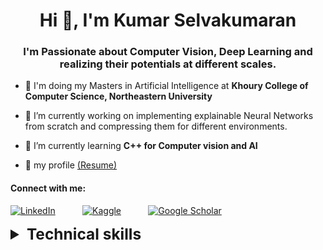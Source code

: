 <h1 align="center">Hi 👋, I'm Kumar Selvakumaran</h1>
<h3 align="center">I'm Passionate about Computer Vision, Deep Learning and realizing their potentials at different scales.</h3>

- 📖 I'm doing my Masters in Artificial Intelligence at **Khoury College of Computer Science, Northeastern University**

- 🔭 I’m currently working on implementing explainable Neural Networks from scratch and compressing them for different environments. 

- 🌱 I’m currently learning **C++ for Computer vision and  AI**

- 📄 my profile  [(Resume)](https://drive.google.com/file/d/1jVE-XV-ECa45LKmW8U66_pQpcqAGfP1C/view?usp=sharing)

<h4 align="left">Connect with me:</h3>

[![LinkedIn](https://img.shields.io/badge/linkedin-%230077B5.svg?style=for-the-badge&logo=linkedin&logoColor=white)](https://www.linkedin.com/in/kumar-selva/)&nbsp;&nbsp;&nbsp;&nbsp;&nbsp;&nbsp;&nbsp;&nbsp;&nbsp;&nbsp;
[![Kaggle](https://img.shields.io/badge/Kaggle-035a7d?style=for-the-badge&logo=kaggle&logoColor=white)](https://www.kaggle.com/kumarselvakumaran)&nbsp;&nbsp;&nbsp;&nbsp;&nbsp;&nbsp;&nbsp;&nbsp;&nbsp;&nbsp;
[![Google Scholar](https://img.shields.io/badge/Google%20Scholar-4285F4?style=for-the-badge&logo=google-scholar&logoColor=white)](https://scholar.google.com/citations?user=pamBmPIAAAAJ&hl=en)


<details>
<summary style="font-size:2.55vw"> <b>Technical skills</b> </summary>

<h3 align="left">Languages and Tools:</h3>
<a href="https://www.python.org" target="_blank" rel="noreferrer"> <img src="https://raw.githubusercontent.com/devicons/devicon/master/icons/python/python-original.svg" alt="python" width="40" height="40"/> </a><a href="https://en.wikipedia.org/wiki/C_(programming_language)" target="_blank" rel="noreferrer"> <img src="https://raw.githubusercontent.com/devicons/devicon/master/icons/c/c-original.svg" alt="c" width="40" height="40"/> </a> <a href="https://en.wikipedia.org/wiki/C%2B%2B" target="_blank" rel="noreferrer"> <img src="https://raw.githubusercontent.com/devicons/devicon/master/icons/cplusplus/cplusplus-original.svg" alt="cplusplus" width="40" height="40"/> </a> 


<h3 align="left">Frameworks:</h3>
<a href="https://pytorch.org/" target="_blank" rel="noreferrer"> <img src="https://www.vectorlogo.zone/logos/pytorch/pytorch-icon.svg" alt="pytorch" width="40" height="40"/> </a><a href="https://www.tensorflow.org" target="_blank" rel="noreferrer"> <img src="https://www.vectorlogo.zone/logos/tensorflow/tensorflow-icon.svg" alt="tensorflow" width="40" height="40"/> </a><a href="https://opencv.org/" target="_blank" rel="noreferrer"> <img src="https://www.vectorlogo.zone/logos/opencv/opencv-icon.svg" alt="opencv" width="40" height="40"/> </a><a href="https://huggingface.co/" target="_blank" rel="noreferrer"> <img src="hf-logo.png" alt="HuggingFace" width="40" height="40"/> </a> <a href="https://scikit-learn.org/" target="_blank" rel="noreferrer"> <img src="https://upload.wikimedia.org/wikipedia/commons/0/05/Scikit_learn_logo_small.svg" alt="scikit_learn" width="40" height="40"/> </a>  <a href="https://numpy.org/" target="_blank" rel="noreferrer"> <img src="https://numpy.org/images/logo.svg" alt="Numpy" width="40" height="40"/> </a> <a href="https://pandas.pydata.org/" target="_blank" rel="noreferrer"> <img src="https://raw.githubusercontent.com/devicons/devicon/2ae2a900d2f041da66e950e4d48052658d850630/icons/pandas/pandas-original.svg" alt="pandas" width="40" height="40"/> </a><a href="https://streamlit.io/" target="_blank" rel="noreferrer"> <img src="https://streamlit.io/images/brand/streamlit-mark-color.svg" alt="Streamlit" width="40" height="40"/> </a><a href="https://seaborn.pydata.org/" target="_blank" rel="noreferrer"> <img src="https://seaborn.pydata.org/_images/logo-mark-lightbg.svg" alt="seaborn" width="40" height="40"/> </a> <a href="https://matplotlib.org/" target="_blank" rel="noreferrer"> <img src="https://matplotlib.org/_static/logo_dark.svg" alt="Matplotlib" width="40" height="40"/> </a> 


<h3 align="left">Tools and SDKs:</h3>
<a href="https://www.docker.com/" target="_blank" rel="noreferrer"> <img src="https://raw.githubusercontent.com/devicons/devicon/master/icons/docker/docker-original-wordmark.svg" alt="docker" width="40" height="40"/> </a><a href="https://git-scm.com/" target="_blank" rel="noreferrer"> <img src="https://www.vectorlogo.zone/logos/git-scm/git-scm-icon.svg" alt="git" width="40" height="40"/> </a> <a href="https://www.gnu.org/software/bash/" target="_blank" rel="noreferrer"> <img src="https://d33wubrfki0l68.cloudfront.net/7c8561d6a2795e512d1f3165ed7edd9405419968/ad392/img/symbol/svg/full_colored_light.svg" alt="bash" width="40" height="40"/> </a><a href="https://anaconda.org/" target="_blank" rel="noreferrer"> <img src="https://docs.conda.io/en/latest/_static/conda_logo_full.svg" alt="Anaconda" width="40" height="40"/> </a> <a href="hhttps://unity.com/unity/features/arfoundation" target="_blank" rel="noreferrer"> <img src="https://www.vectorlogo.zone/logos/unity3d/unity3d-icon.svg" alt="Unity AR Foundation" width="40" height="40"/> </a>

<h3 align="left">OS and Cloud:</h3>
<a href="https://www.microsoft.com/en-us/windows" target="_blank" rel="noreferrer"> <img src="https://upload.wikimedia.org/wikipedia/commons/thumb/5/5f/Windows_logo_-_2012.svg/2048px-Windows_logo_-_2012.svg.png" alt="Windows" width="40" height="40"/> </a><a href="https://www.linux.org/" target="_blank" rel="noreferrer"> <img src="https://upload.wikimedia.org/wikipedia/commons/thumb/3/35/Tux.svg/864px-Tux.svg.png" alt="linux" width="40" height="40"/> </a><a href="https://cloud.google.com" target="_blank" rel="noreferrer"> <img src="https://www.vectorlogo.zone/logos/google_cloud/google_cloud-icon.svg" alt="gcp" width="40" height="40"/> </a> <a href="https://heroku.com" target="_blank" rel="noreferrer"> <img src="https://www.vectorlogo.zone/logos/heroku/heroku-icon.svg" alt="heroku" width="40" height="40"/> </a> 
</details>
